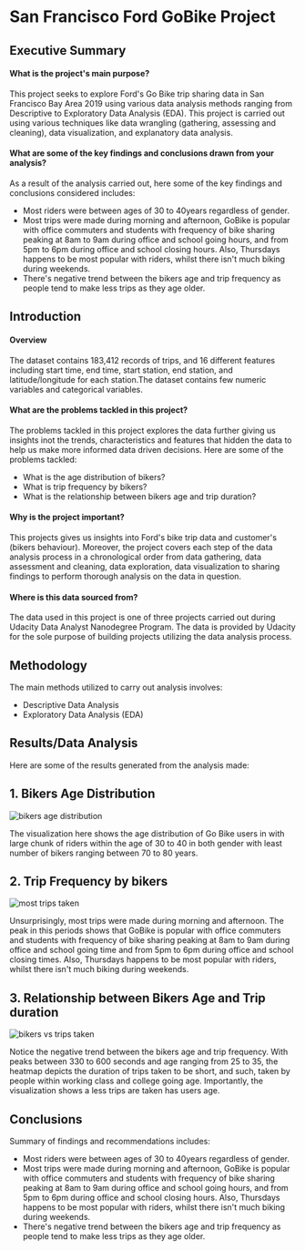 # San Francisco Ford GoBike Project

## Executive Summary
#### What is the project's main purpose?

This project seeks to explore Ford's Go Bike trip sharing data in San Francisco Bay Area 2019 using various data analysis methods ranging from Descriptive to Exploratory Data Analysis (EDA). This project is carried out using various techniques like data wrangling (gathering, assessing and cleaning), data visualization, and explanatory data analysis.

#### What are some of the key findings and conclusions drawn from your analysis?
As a result of the analysis carried out, here some of the key findings and conclusions considered includes:
* Most riders were between ages of 30 to 40years regardless of gender.
* Most trips were made during morning and afternoon, GoBike is popular with office commuters and students with frequency of bike sharing peaking at 8am to 9am during office and school going hours, and from 5pm to 6pm during office and school closing hours. Also, Thursdays happens to be most popular with riders, whilst there isn't much biking during weekends.
* There's negative trend between the bikers age and trip frequency as people tend to make less trips as they age older. 

## Introduction
#### Overview
The dataset contains 183,412 records of trips, and 16 different features including start time, end time, start station, end station, and latitude/longitude for each station.The dataset contains few numeric variables and categorical variables.

#### What are the problems tackled in this project?
The problems tackled in this project explores the data further giving us insights inot the trends, characteristics and features that hidden the data to help us make more informed data driven decisions. Here are some of the problems tackled:

* What is the age distribution of bikers?
* What is trip frequency by bikers?
* What is the relationship between bikers age and trip duration?

#### Why is the project important?
This projects gives us insights into Ford's bike trip data and customer's (bikers behaviour). Moreover, the project covers each step of the data analysis process in a chronological order from data gathering, data assessment and cleaning, data exploration, data visualization to sharing findings to perform thorough analysis on the data in question.

#### Where is this data sourced from?
The data used in this project is one of three projects carried out during Udacity Data Analyst Nanodegree Program. The data is provided by Udacity for the sole purpose of building projects utilizing the data analysis process.

## Methodology
The main methods utilized to carry out analysis involves:

* Descriptive Data Analysis
* Exploratory Data Analysis (EDA)

## Results/Data Analysis
Here are some of the results generated from the analysis made:
## 1. Bikers Age Distribution
![bikers age distribution](https://github.com/Sadiq-marcelo/investigate-FordGoBike-tripdata/assets/117516151/36eb0e9f-ed61-47d9-b180-285c7511ccec)

The visualization here shows the age distribution of Go Bike users in with large chunk of riders within the age of 30 to 40 in both gender with least number of bikers ranging between 70 to 80 years.

## 2. Trip Frequency by bikers
![most trips taken](https://github.com/Sadiq-marcelo/investigate-FordGoBike-tripdata/assets/117516151/29223ba7-1e4c-4deb-be83-669a0c833d11)

Unsurprisingly, most trips were made during morning and afternoon. The peak in this periods shows that GoBike is popular with office commuters and students with frequency of bike sharing peaking at 8am to 9am during office and school going time and from 5pm to 6pm during office and school closing times. Also, Thursdays happens to be most popular with riders, whilst there isn't much biking during weekends.

## 3. Relationship between Bikers Age and Trip duration
![bikers vs trips taken](https://github.com/Sadiq-marcelo/investigate-FordGoBike-tripdata/assets/117516151/b08f217c-8273-44f2-9b26-d321663a3eff)

Notice the negative trend between the bikers age and trip frequency. With peaks between 330 to 600 seconds and age ranging from 25 to 35, the heatmap depicts the duration of trips taken to be short, and such, taken by people within working class and college going age. Importantly, the visualization shows a less trips are taken has users age.

## Conclusions
Summary of findings and recommendations includes:
* Most riders were between ages of 30 to 40years regardless of gender.
* Most trips were made during morning and afternoon, GoBike is popular with office commuters and students with frequency of bike sharing peaking at 8am to 9am during office and school going hours, and from 5pm to 6pm during office and school closing hours. Also, Thursdays happens to be most popular with riders, whilst there isn't much biking during weekends.
* There's negative trend between the bikers age and trip frequency as people tend to make less trips as they age older. 

